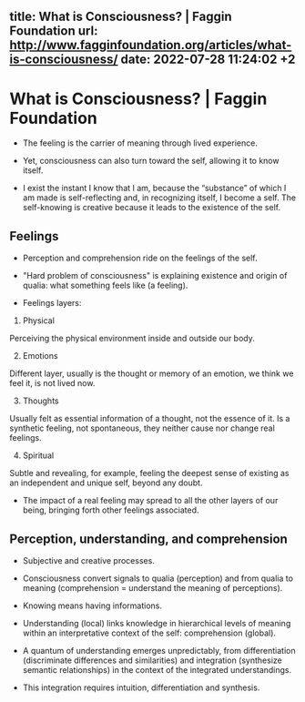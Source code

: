 title: What is Consciousness? | Faggin Foundation
url: http://www.fagginfoundation.org/articles/what-is-consciousness/
date: 2022-07-28 11:24:02 +2
---

# What is Consciousness? | Faggin Foundation

- The feeling is the carrier of meaning through lived experience.

- Yet, consciousness can also turn toward the self, allowing it to know itself.

- I exist the instant I know that I am, because the “substance” of which I am made is self-reflecting and, in recognizing itself, I become a self. The self-knowing is creative because it leads to the existence of the self.

## Feelings

- Perception and comprehension ride on the feelings of the self.

- "Hard problem of consciousness" is explaining existence and origin of qualia: what something feels like (a feeling).

- Feelings layers:

1. Physical

Perceiving the physical environment inside and outside our body.

2. Emotions

Different layer, usually is the thought or memory of an emotion, we think we feel it, is not lived now.

3. Thoughts

Usually felt as essential information of a thought, not the essence of it. Is a synthetic feeling, not spontaneous, they neither cause nor change real feelings.

4. Spiritual

Subtle and revealing, for example, feeling the deepest sense of existing as an independent and unique self, beyond any doubt.

- The impact of a real feeling may spread to all the other layers of our being, bringing forth other feelings associated.

## Perception, understanding, and comprehension

- Subjective and creative processes.

- Consciousness convert signals to qualia (perception) and from qualia to meaning (comprehension = understand the meaning of perceptions).

- Knowing means having informations.

- Understanding (local) links knowledge in hierarchical levels of meaning within an interpretative context of the self: comprehension (global).

- A quantum of understanding emerges unpredictably, from differentiation (discriminate differences and similarities) and integration (synthesize semantic relationships) in the context of the integrated understandings.

- This integration requires intuition, differentiation and synthesis.
